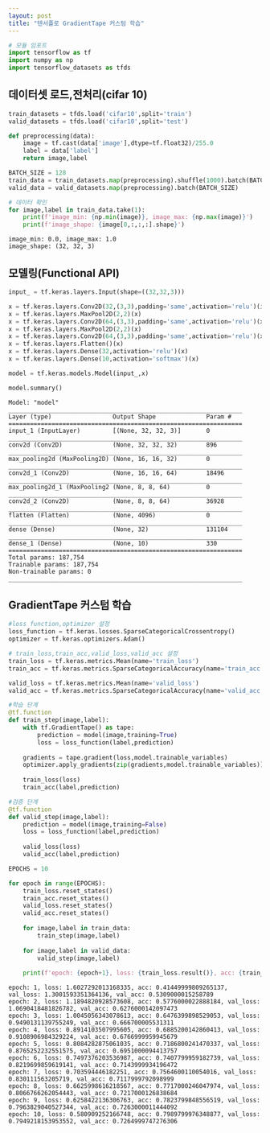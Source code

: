 ```yaml
---
layout: post
title: "텐서플로 GradientTape 커스텀 학습"
---
```




```python
# 모듈 임포트
import tensorflow as tf
import numpy as np
import tensorflow_datasets as tfds
```

## 데이터셋 로드,전처리(cifar 10)


```python
train_datasets = tfds.load('cifar10',split='train')
valid_datasets = tfds.load('cifar10',split='test')

def preprocessing(data):
    image = tf.cast(data['image'],dtype=tf.float32)/255.0
    label = data['label']
    return image,label

BATCH_SIZE = 128
train_data = train_datasets.map(preprocessing).shuffle(1000).batch(BATCH_SIZE)
valid_data = valid_datasets.map(preprocessing).batch(BATCH_SIZE)
```


```python
# 데이터 확인
for image,label in train_data.take(1):
    print(f'image_min: {np.min(image)}, image_max: {np.max(image)}')
    print(f'image_shape: {image[0,:,:,:].shape}')
```

    image_min: 0.0, image_max: 1.0
    image_shape: (32, 32, 3)


## 모델링(Functional API)


```python
input_ = tf.keras.layers.Input(shape=((32,32,3)))

x = tf.keras.layers.Conv2D(32,(3,3),padding='same',activation='relu')(input_)
x = tf.keras.layers.MaxPool2D(2,2)(x)
x = tf.keras.layers.Conv2D(64,(3,3),padding='same',activation='relu')(x)
x = tf.keras.layers.MaxPool2D(2,2)(x)
x = tf.keras.layers.Conv2D(64,(3,3),padding='same',activation='relu')(x)
x = tf.keras.layers.Flatten()(x)
x = tf.keras.layers.Dense(32,activation='relu')(x)
x = tf.keras.layers.Dense(10,activation='softmax')(x)

model = tf.keras.models.Model(input_,x)
```


```python
model.summary()
```

    Model: "model"
    _________________________________________________________________
    Layer (type)                 Output Shape              Param #   
    =================================================================
    input_1 (InputLayer)         [(None, 32, 32, 3)]       0         
    _________________________________________________________________
    conv2d (Conv2D)              (None, 32, 32, 32)        896       
    _________________________________________________________________
    max_pooling2d (MaxPooling2D) (None, 16, 16, 32)        0         
    _________________________________________________________________
    conv2d_1 (Conv2D)            (None, 16, 16, 64)        18496     
    _________________________________________________________________
    max_pooling2d_1 (MaxPooling2 (None, 8, 8, 64)          0         
    _________________________________________________________________
    conv2d_2 (Conv2D)            (None, 8, 8, 64)          36928     
    _________________________________________________________________
    flatten (Flatten)            (None, 4096)              0         
    _________________________________________________________________
    dense (Dense)                (None, 32)                131104    
    _________________________________________________________________
    dense_1 (Dense)              (None, 10)                330       
    =================================================================
    Total params: 187,754
    Trainable params: 187,754
    Non-trainable params: 0
    _________________________________________________________________


## GradientTape 커스텀 학습


```python
#loss function,optimizer 설정
loss_function = tf.keras.losses.SparseCategoricalCrossentropy()
optimizer = tf.keras.optimizers.Adam()
```


```python
# train_loss,train_acc,valid_loss,valid_acc 설정
train_loss = tf.keras.metrics.Mean(name='train_loss')
train_acc = tf.keras.metrics.SparseCategoricalAccuracy(name='train_acc')

valid_loss = tf.keras.metrics.Mean(name='valid_loss')
valid_acc = tf.keras.metrics.SparseCategoricalAccuracy(name='valid_acc')
```


```python
#학습 단계
@tf.function
def train_step(image,label):
    with tf.GradientTape() as tape:
        prediction = model(image,training=True)
        loss = loss_function(label,prediction)
    
    gradients = tape.gradient(loss,model.trainable_variables)
    optimizer.apply_gradients(zip(gradients,model.trainable_variables))
    
    train_loss(loss)
    train_acc(label,prediction)
```


```python
#검증 단계
@tf.function
def valid_step(image,label):
    prediction = model(image,training=False)
    loss = loss_function(label,prediction)
    
    valid_loss(loss)
    valid_acc(label,prediction)
```


```python
EPOCHS = 10

for epoch in range(EPOCHS):
    train_loss.reset_states()
    train_acc.reset_states()
    valid_loss.reset_states()
    valid_acc.reset_states()
    
    for image,label in train_data:
        train_step(image,label)
        
    for image,label in valid_data:
        valid_step(image,label)
        
    print(f'epoch: {epoch+1}, loss: {train_loss.result()}, acc: {train_acc.result()}, val_loss: {valid_loss.result()}, val_acc: {valid_acc.result()}')
```

    epoch: 1, loss: 1.6027292013168335, acc: 0.41449999809265137, val_loss: 1.3001593351364136, val_acc: 0.5309000015258789
    epoch: 2, loss: 1.1894820928573608, acc: 0.5776000022888184, val_loss: 1.0690418481826782, val_acc: 0.6276000142097473
    epoch: 3, loss: 1.0045056343078613, acc: 0.6476399898529053, val_loss: 0.9490131139755249, val_acc: 0.666700005531311
    epoch: 4, loss: 0.8914103507995605, acc: 0.6885200142860413, val_loss: 0.9108906984329224, val_acc: 0.6766999959945679
    epoch: 5, loss: 0.8084282875061035, acc: 0.7186800241470337, val_loss: 0.8765252232551575, val_acc: 0.6951000094413757
    epoch: 6, loss: 0.7497376203536987, acc: 0.7407799959182739, val_loss: 0.8219699859619141, val_acc: 0.7143999934196472
    epoch: 7, loss: 0.703594446182251, acc: 0.7564600110054016, val_loss: 0.830111563205719, val_acc: 0.7117999792098999
    epoch: 8, loss: 0.6625998616218567, acc: 0.7717000246047974, val_loss: 0.8066766262054443, val_acc: 0.7217000126838684
    epoch: 9, loss: 0.6258422136306763, acc: 0.7823799848556519, val_loss: 0.7963829040527344, val_acc: 0.7263000011444092
    epoch: 10, loss: 0.580909252166748, acc: 0.7989799976348877, val_loss: 0.7949218153953552, val_acc: 0.7264999747276306

